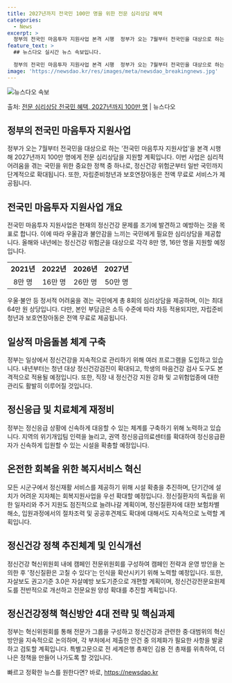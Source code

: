 ```yaml
---
title: 2027년까지 전국민 100만 명을 위한 전문 심리상담 혜택
categories:
  - News
excerpt: >
  정부의 전국민 마음투자 지원사업 본격 시행  정부가 오는 7월부터 전국민을 대상으로 하는 '전국민 마음투자 …
feature_text: >
  ## 뉴스다오 실시간 뉴스 속보입니다.

  정부의 전국민 마음투자 지원사업 본격 시행  정부가 오는 7월부터 전국민을 대상으로 하는 '전국민 마음투자 …
image: 'https://newsdao.kr/res/images/meta/newsdao_breakingnews.jpg'
---
```


![뉴스다오 속보](https://newsdao.kr/res/images/meta/newsdao_breakingnews.jpg)

<p>출처: <a href="https://newsdao.kr/4454" rel="dofollow">전문 심리상담 전국민 혜택, 2027년까지 100만 명</a> | 뉴스다오</p>

<h2 data-ke-size="size26">정부의 전국민 마음투자 지원사업</h2>
<p data-ke-size="size16">정부가 오는 7월부터 전국민을 대상으로 하는 '전국민 마음투자 지원사업'을 본격 시행해 2027년까지 100만 명에게 전문 심리상담을 지원할 계획입니다. 이번 사업은 심리적 어려움을 겪는 국민을 위한 중요한 정책 중 하나로, 정신건강 위험군부터 일반 국민까지 단계적으로 확대됩니다. 또한, 자립준비청년과 보호연장아동은 전액 무료로 서비스가 제공됩니다.</p>

<h2 data-ke-size="size26">전국민 마음투자 지원사업 개요</h2>
<p data-ke-size="size16">전국민 마음투자 지원사업은 현재의 정신건강 문제를 조기에 발견하고 예방하는 것을 목표로 합니다. 이에 따라 우울감과 불안감을 느끼는 국민에게 필요한 심리상담을 제공합니다. 올해와 내년에는 정신건강 위험군을 대상으로 각각 8만 명, 16만 명을 지원할 예정입니다.</p>

<table>
    <tr>
        <td style="text-align: center; height: 17px;"><b>2021년</b></td>
        <td style="text-align: center; height: 17px;"><b>2022년</b></td>
        <td style="text-align: center; height: 17px;"><b>2026년</b></td>
        <td style="text-align: center; height: 17px;"><b>2027년</b></td>
    </tr>
    <tr>
        <td style="text-align: center; height: 17px;">8만 명</td>
        <td style="text-align: center; height: 17px;">16만 명</td>
        <td style="text-align: center; height: 17px;">26만 명</td>
        <td style="text-align: center; height: 17px;">50만 명</td>
    </tr>
</table>

<p data-ke-size="size16">우울·불안 등 정서적 어려움을 겪는 국민에게 총 8회의 심리상담을 제공하며, 이는 최대 64만 원 상당입니다. 다만, 본인 부담금은 소득 수준에 따라 차등 적용되지만, 자립준비청년과 보호연장아동은 전액 무료로 제공됩니다.</p>

<h2 data-ke-size="size26">일상적 마음돌봄 체계 구축</h2>
<p data-ke-size="size16">정부는 일상에서 정신건강을 지속적으로 관리하기 위해 여러 프로그램을 도입하고 있습니다. 내년부터는 청년 대상 정신건강검진이 확대되고, 학생의 마음건강 검사 도구도 본격적으로 적용될 예정입니다. 또한, 직장 내 정신건강 지원 강화 및 고위험업종에 대한 관리도 활발히 이루어질 것입니다.</p>

<h2 data-ke-size="size26">정신응급 및 치료체계 재정비</h2>
<p data-ke-size="size16">정부는 정신응급 상황에 신속하게 대응할 수 있는 체계를 구축하기 위해 노력하고 있습니다. 지역의 위기개입팀 인력을 늘리고, 권역 정신응급의료센터를 확대하여 정신응급환자가 신속하게 입원할 수 있는 시설을 확충할 예정입니다.</p>

<h2 data-ke-size="size26">온전한 회복을 위한 복지서비스 혁신</h2>
<p data-ke-size="size16">모든 시군구에서 정신재활 서비스를 제공하기 위해 시설 확충을 추진하며, 단기간에 설치가 어려운 지자체는 회복지원사업을 우선 확대할 예정입니다. 정신질환자의 독립을 위한 일자리와 주거 지원도 점진적으로 늘려나갈 계획이며, 정신질환자에 대한 보험차별 해소, 입원과정에서의 절차조력 및 공공후견제도 확대에 대해서도 지속적으로 노력할 계획입니다.</p>

<h2 data-ke-size="size26">정신건강 정책 추진체계 및 인식개선</h2>
<p data-ke-size="size16">정신건강 혁신위원회 내에 캠페인 전문위원회를 구성하여 캠페인 전략과 운영 방안을 논의한 후 '정신질환은 고칠 수 있다'는 인식을 확산시키기 위해 노력할 예정입니다. 또한, 자살보도 권고기준 3.0은 자살예방 보도기준으로 개편할 계획이며, 정신건강전문요원제도를 전반적으로 개선하고 전문요원 양성 확대를 추진할 계획입니다.</p>

<h2 data-ke-size="size26">정신건강정책 혁신방안 4대 전략 및 핵심과제</h2>
<p data-ke-size="size16">정부는 혁신위원회를 통해 전문가 그룹을 구성하고 정신건강과 관련한 중·대범위의 혁신방안을 지속적으로 논의하며, 각 부처에서 제출한 안건 중 의제화가 필요한 사항을 발굴하고 검토할 계획입니다. 특별고문으로 전 세계은행 총재인 김용 전 총재를 위촉하여, 더 나은 정책을 만들어 나가도록 할 것입니다.</p> 

빠르고 정확한 뉴스를 원한다면? 바로, <a href="https://newsdao.kr" rel="dofollow">https://newsdao.kr</a>


    
